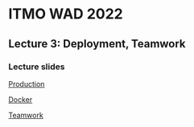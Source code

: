 # ITMO WAD 2022
## Lecture 3: Deployment, Teamwork

### Lecture slides
[Production](/lectures/lecture_3/3.1.%20Production.pdf)

[Docker](/lectures/lecture_3/3.2.%20Docker.pdf)

[Teamwork](/lectures/lecture_3/4%20Team%20work.pdf)